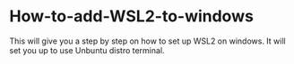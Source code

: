 # How-to-add-WSL2-to-windows
This will give you a step by step on how to set up WSL2 on windows. 
It will set you up to use Unbuntu distro terminal.
